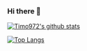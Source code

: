 ### Hi there 👋

<!--
**Timo972/Timo972** is a ✨ _special_ ✨ repository because its `README.md` (this file) appears on your GitHub profile.

Here are some ideas to get you started:

- 🔭 I’m currently working on ...
- 🌱 I’m currently learning ...
- 👯 I’m looking to collaborate on ...
- 🤔 I’m looking for help with ...
- 💬 Ask me about ...
- 📫 How to reach me: ...
- 😄 Pronouns: ...
- ⚡ Fun fact: ...
-->

[![Timo972's github stats](https://github-readme-stats.vercel.app/api?username=Timo972&cache_seconds=1800&bg_color=30,1f2129,16171d&icon_color=3498db&title_color=3498db&count_private=true&show_icons=true&text_color=fff&include_all_commits=false)](https://github.com/anuraghazra/github-readme-stats)

[![Top Langs](https://github-readme-stats.vercel.app/api/top-langs/?username=timo972&layout=compact&cache_seconds=1800&bg_color=30,1f2129,16171d&icon_color=3498db&title_color=3498db&count_private=true&show_icons=true&text_color=fff&include_all_commits=false)](https://github.com/anuraghazra/github-readme-stats)

<!--[![Top Langs](https://github-readme-stats.vercel.app/api/top-langs/?username=Timo972&layout=full)](https://github.com/anuraghazra/github-readme-stats)-->
